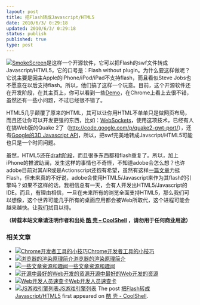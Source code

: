 ```yaml
---
layout: post
title: 把Flash转成Javascript/HTML5
date: 2010/6/3/ 0:29:18
updated: 2010/6/3/ 0:29:18
status: publish
published: true
type: post
---
```


![](https://coolshell.cn/wp-content/uploads/2010/06/splash-html5-flash.jpg)[SmokeScreen](http://smokescreen.us/)是这样一个开源软件，它可以把Flash的swf文件转成Javascript/HTML5，它的口号是：Flash without plugin。为什么要这样做呢？它说主要是因主Apple的iPhone/iPod/iPad不支持flash，而且看似Steve Jobs也不愿意在以后支持flash。所以，他们搞了这样一个玩意。目前，这个开源软件还在开发阶段，在其主页上，你可以看到一些[Demo](http://smokescreen.us/demo/)，在Chrome上看上去很不错，虽然还有一些小问题，不过已经很不错了。


HTML5几乎颠覆了原来的HTML，其可以让你用HTML不单单只是做网页布局，而且还让你可以开发更强的东西，比如：[WebSockets](http://dev.w3.org/html5/websockets/)，使用这项技术，已经有人在搞Web版的Quake 2了（<http://code.google.com/p/quake2-gwt-port/>），还有[Google的3D Javascript API](https://coolshell.cn/articles/599.html)，所以，把swf完美地转成Javscript/HTML5可能也只是一个时间问题。


虽然，HTML5还在[draft阶段](http://dev.w3.org/html5/spec/Overview.html)，而且很多东西都和flash重复了。所以，加上iPhone的推波助澜，发生这样的事情也不奇怪，不知道adobe会怎么想？也许adobe目前对其AIR或是Actionscript还抱有希望，虽然有这样[一篇文章](http://infoworld.com/d/developer-world/html5-vs-flash-the-case-flash-721)力挺Flash，但未来真的不好说，adobe会使用HTML5/Javascript来作为其flash的引擎吗？如果不这样的话，我相信总有一天，会有人开发出HTML5/Javascript的IDE。而且，有理由相信，一旦在未来所有的浏览全面支持HTML5，那么我们可以想像，这个世界可能几乎所有的桌面应用都会被Web所取代，这个进程可能会越来越快。让我们拭目以待。



**（转载本站文章请注明作者和出处 [酷 壳 – CoolShell](https://coolshell.cn/) ，请勿用于任何商业用途）**



### 相关文章

* [![Chrome开发者工具的小技巧](https://coolshell.cn/wp-content/uploads/2017/01/pretty-code-150x150.gif)](https://coolshell.cn/articles/17634.html)[Chrome开发者工具的小技巧](https://coolshell.cn/articles/17634.html)
* [![浏览器的渲染原理简介](https://coolshell.cn/wp-content/uploads/2013/05/Render-Process-150x150.jpg)](https://coolshell.cn/articles/9666.html)[浏览器的渲染原理简介](https://coolshell.cn/articles/9666.html)
* [![一些文章资源和趣闻](https://coolshell.cn/wp-content/uploads/2011/11/stackparts.com_-150x150.png)](https://coolshell.cn/articles/5537.html)[一些文章资源和趣闻](https://coolshell.cn/articles/5537.html)
* [![开源中最好的Web开发的资源](https://coolshell.cn/wp-content/plugins/wordpress-23-related-posts-plugin/static/thumbs/7.jpg)](https://coolshell.cn/articles/4795.html)[开源中最好的Web开发的资源](https://coolshell.cn/articles/4795.html)
* [![Web开发人员速查卡](https://coolshell.cn/wp-content/uploads/2011/02/1128-150x150.jpg)](https://coolshell.cn/articles/3684.html)[Web开发人员速查卡](https://coolshell.cn/articles/3684.html)
* [![JS游戏引擎列表](https://coolshell.cn/wp-content/plugins/wordpress-23-related-posts-plugin/static/thumbs/23.jpg)](https://coolshell.cn/articles/3516.html)[JS游戏引擎列表](https://coolshell.cn/articles/3516.html)
The post [把Flash转成Javascript/HTML5](https://coolshell.cn/articles/2497.html) first appeared on [酷 壳 - CoolShell](https://coolshell.cn).